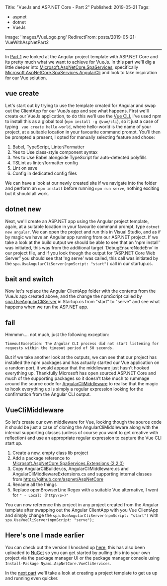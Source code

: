 Title: "VueJs and ASP.NET Core - Part 2"
Published: 2019-05-21
Tags:

- aspnet
- dotnet
- VueJs

Image: 'images/VueLogo.png'
RedirectFrom: posts/2019-05-21-VueWithAspNetPart2

---

In [Part 1](/posts/2019-05-10-VueWithAspNetPart1) we looked at the Angular project template with ASP.NET Core and its pretty much what we want to achieve for VueJs. In this part we'll dig a little deeper into [Microsoft.AspNetCore.SpaServices](https://docs.microsoft.com/en-us/dotnet/api/microsoft.aspnetcore.spaservices?view=aspnetcore-2.2), specifically [Microsoft.AspNetCore.SpaServices.AngularCli](https://docs.microsoft.com/en-us/dotnet/api/microsoft.aspnetcore.spaservices.angularcli?view=aspnetcore-2.2) and look to take inspiration for our Vue solution.

<!--more-->

## vue create

Let's start out by trying to use the template created for Angular and swap out the ClientApp for our VueJs app and see what happens.
First we'll create our VueJs application, to do this we'll use the [Vue CLI](https://cli.vuejs.org/), I've used npm to install this as a global tool (`npm install -g @vue/cli`), so it just a case of typing ` vue create hello-world`, where hello-world is the name of your project, at a suitable location in your favourite command prompt. You'll then be prompted a present, I opted for manually selecting feature and chose:

1. Babel, TypeScript, Linter/Formatter
2. Yes to Use class-style component syntax
3. Yes to Use Babel alongside TypeScript for auto-detected polyfills
4. TSLint as linter/formatter config
5. Lint on save
6. Config in dedicated config files

We can have a look at our newly created site if we navigate into the folder and perform an `npm install` before running `npm run serve`, nothing exciting but it should all work.

## dotnet new

Next, we'll create an ASP.NET app using the Angular project template, again, at a suitable location in your favourite command prompt, type `dotnet new angular`. We can open the project and run this in Visual Studio, and as if by magic we have an Angular app running from our ASP.NET project. If we take a look at the build output we should be able to see that an 'npm install' was initiated, this was from the additional target 'DebugEnsureNodeEnv’ in our project file, and if you look though the output for “ASP.NET Core Web Server” you should see that 'ng serve' was called, this call was initiated by the `spa.UseAngularCliServer(npmScript: "start")` call in our startup.cs.

## bait and switch

Now let's replace the Angular ClientApp folder with the contents from the VueJs app created above, and the change the npmScript called by [spa.UseAngularCliServer](https://docs.microsoft.com/en-us/dotnet/api/microsoft.aspnetcore.spaservices.angularcli.angularclimiddlewareextensions.useangularcliserver?view=aspnetcore-2.2) in Startup.cs from "start" to "serve" and see what happens when we run the ASP.NET app.

## fail

Hmmmm.... not much, just the following exception:

```
TimeoutException: The Angular CLI process did not start listening for requests within the timeout period of 50 seconds.
```

But if we take another look at the outputs, we can see that our project has installed the npm packages and has actually started our Vue application on a random port, it would appear that the middleware just hasn't hooked everything up. Thankfully Microsoft has open sourced ASP.NET Core and much of the supporting packages so it doesn’t take much to rummage around the source code for [AngularCliMiddleware](https://github.com/aspnet/AspNetCore/tree/master/src/Middleware/SpaServices.Extensions/src/AngularCli) to realise that the magic to hook everything up is simply a regular expression looking for the confirmation from the Angular CLI output.

## VueCliMiddleware

So let's create our own middleware for Vue, looking though the source code it should be just a case of cloning the AngularCliMiddleware along with the internal supporting classes (unless of course you want to get creative with reflection) and use an appropriate regular expression to capture the Vue CLI start up.

1. Create a new, empty class lib project
2. Add a package reference to [Microsoft.AspNetCore.SpaServices.Extensions (2.2.0)](https://www.nuget.org/packages/Microsoft.AspNetCore.SpaServices.Extensions/2.2.0)
3. Copy AngularCliBuilder.cs, AngularCliMiddleware.cs and AngularCliMiddlewareExtensions.cs and supporting internal classes from https://github.com/aspnet/AspNetCore
4. Rename all the things
5. Replace openBrowserLine Regex with a suitable Vue alternative, I went for `" - Local: (http\\S+)"`

You can now reference this project in any project created from the Angular template after swapping out the Angular ClientApp with you Vue ClientApp and simply change the `spa.UseAngularCliServer(npmScript: "start")` with `spa.UseVueCliServer(npmScript: "serve");`

## Here's one I made earlier

You can check out the version I knocked up [here](https://github.com/Nyami/AspNetCore.VueCliServices), this has also been uploaded to [NuGet](https://www.nuget.org/packages/Nyami.AspNetCore.VueCliServices) so you can get started by pulling this into your own project via the package manager UI or the package manager console using `Install-Package Nyami.AspNetCore.VueCliServices`.

In the [next part](/posts/2019-06-11-VueWithAspNetPart3) we'll take a look at creating a project template to get us up and running even quicker.
